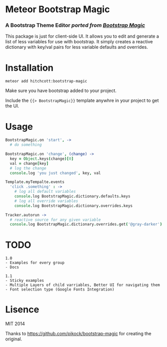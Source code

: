 # Meteor Bootstrap Magic

### A Bootstrap Theme Editor *ported from [Bootstrap Magic](https://github.com/pikock/bootstrap-magic)*

This package is just for client-side UI. It allows you to edit and generate a list of less variables for use with bootstrap. It simply creates a reactive dictionary with key/val pairs for less variable defaults and overrides.

# Installation

```
meteor add hitchcott:bootstrap-magic
```

Make sure you have bootstrap added to your project.

Include the `{{> BootstrapMagic}}` template anywhre in your project to get the UI.

# Usage

```coffeescript
BootstrapMagic.on 'start', ->
  # do something

BootstrapMagic.on 'change', (change) ->
  key = Object.keys(change)[0]
  val = change[key]
  # log the change
  console.log 'you just changed', key, val

Template.myTempalte.events
  'click .something' : ->
    # log all default variables
    console.log BootstrapMagic.dictionary.defaults.keys
    # log all override variables
    console.log BootstrapMagic.dictionary.overrides.keys

Tracker.autorun ->
  # reactive source for any given variable
  console.log BootstrapMagic.dictionary.overrides.get('@gray-darker')
````

# TODO

```
1.0
- Examples for every group
- Docs

1.1
- Sticky examples
- Multiple Layers of child varriables, Better UI for navigating them
- Font selection type (Google Fonts Integration)
```

# Lisence

MIT 2014

Thanks to https://github.com/pikock/bootstrap-magic for creating the original.